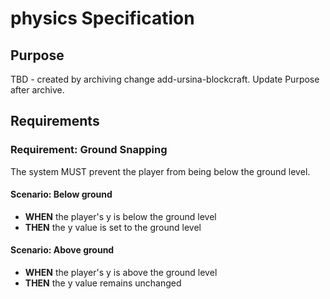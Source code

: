 # physics Specification

## Purpose
TBD - created by archiving change add-ursina-blockcraft. Update Purpose after archive.
## Requirements
### Requirement: Ground Snapping
The system MUST prevent the player from being below the ground level.

#### Scenario: Below ground
- **WHEN** the player's y is below the ground level
- **THEN** the y value is set to the ground level

#### Scenario: Above ground
- **WHEN** the player's y is above the ground level
- **THEN** the y value remains unchanged

